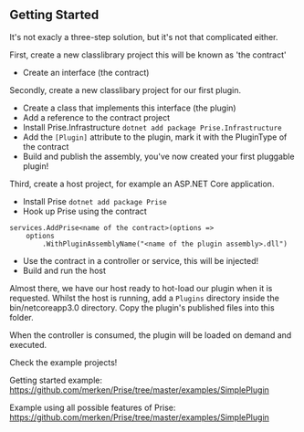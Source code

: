 ## Getting Started

It's not exacly a three-step solution, but it's not that complicated either.

First, create a new classlibrary project this will be known as 'the contract'
- Create an interface (the contract)

Secondly, create a new classlibary project for our first plugin.
- Create a class that implements this interface (the plugin)
- Add a reference to the contract project
- Install Prise.Infrastructure `dotnet add package Prise.Infrastructure`
- Add the `[Plugin]` attribute to the plugin, mark it with the PluginType of the contract
- Build and publish the assembly, you've now created your first pluggable plugin!

Third, create a host project, for example an ASP.NET Core application.
- Install Prise `dotnet add package Prise`
- Hook up Prise using the contract
```
services.AddPrise<name of the contract>(options =>
    options
        .WithPluginAssemblyName("<name of the plugin assembly>.dll")
```
- Use the contract in a controller or service, this will be injected!
- Build and run the host

Almost there, we have our host ready to hot-load our plugin when it is requested.
Whilst the host is running, add a `Plugins` directory inside the bin/netcoreapp3.0 directory.
Copy the plugin's published files into this folder.

When the controller is consumed, the plugin will be loaded on demand and executed.

Check the example projects!

Getting started example: https://github.com/merken/Prise/tree/master/examples/SimplePlugin

Example using all possible features of Prise: https://github.com/merken/Prise/tree/master/examples/SimplePlugin
